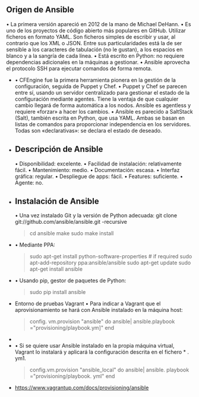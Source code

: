 ## Origen de Ansible
• La primera versión apareció en 2012 de la mano de Michael DeHann.
• Es uno de los proyectos de código abierto más populares en GitHub.
Utilizar ficheros en formato YAML. Son ficheros simples de escribir y usar, al contrario que
los XML o JSON. Entre sus particularidades está la de ser sensible a los caracteres de
tabulación (no le gustan), a los espacios en blanco y a la sangría de cada línea.
• Está escrito en Python: no requiere dependencias adicionales en la máquinas a gestionar.
• Ansible aprovecha el protocolo SSH para ejecutar comandos de forma remota.
- • CFEngine fue la primera herramienta pionera en la gestión de la configuración, seguida de
  Puppet y Chef.
  • Puppet y Chef se parecen entre sí, usando un servidor centralizado para gestionar el estado
  de la configuración mediante agentes. Tiene la ventaja de que cualquier cambio llegará de
  forma automática a los nodos. Ansible es agentless y requiere «forzar» a hacer los cambios.
  • Ansible es parecido a SaltStack (Salt), también escrita en Python, que usa YAML. Ambas se
  basan en listas de comandos para proporcionar independencia en los servidores.
  Todas son «declarativas»: se declara el estado de deseado.
- ## Descripción de Ansible
  • Disponibilidad: excelente.
  • Facilidad de instalación: relativamente fácil.
  • Mantenimiento: medio.
  • Documentación: escasa.
  • Interfaz gráfica: regular.
  • Despliegue de apps: fácil.
  • Features: suficiente.
  • Agente: no.
- ## Instalación de Ansible
  • Una vez instalado Git y la versión de Python adecuada:
  git clone git://github.com/ansible/ansible.git -recursive
  > cd ansible
  make
  sudo make install
- • Mediante PPA:
  >sudo apt-get install python-software-properties # if required
  sudo apt-add-repository ppa:ansible/ansible
  sudo apt-get update
  sudo apt-get install ansible
- • Usando pip, gestor de paquetes de Python:
  > sudo pip install ansible
- Entorno de pruebas Vagrant
  • Para indicar a Vagrant que el aprovisionamiento se hará con Ansible instalado en la máquina host:
  >config. vm.provision "ansible" do ansible|
  ansible.playbook ="provisioning/playbook.ym]"
  end
-
- • Si se quiere usar Ansible instalado en la propia máquina virtual, Vagrant lo instalará y aplicará la
  configuración descrita en el fichero * . ym1.
  >config.vm.provision "ansible_local" do ansible|
  ansible. playbook ="provisioning/playbook. yml"
  end
- https://www.vagrantup.com/docs/provisioning/ansible